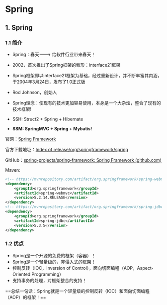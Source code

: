 # Spring

## 1. Spring

### 1.1 简介

* Spring：春天---> 给软件行业带来春天！
* 2002，首次推出了Spring框架的雏形：interface21框架
* Spring框架即以interface21框架为基础，经过重新设计，并不断丰富其内涵，于2004年3月24日，发布了1.0正式版
* Rod Johnson，创始人
* Spring理念：使现有的技术更加容易使用，本身是一个大杂烩，整合了现有的技术框架!



* SSH:  Struct2 + Spring + Hibernate
* **SSM: SpringMVC + Spring + Mybatis!**

官网：[Spring Framework](https://spring.io/projects/spring-framework)

官方下载地址：[Index of release/org/springframework/spring](https://repo.spring.io/release/org/springframework/spring/)

GitHub：[spring-projects/spring-framework: Spring Framework (github.com)](https://github.com/spring-projects/spring-framework)

Maven:

```xml
<!-- https://mvnrepository.com/artifact/org.springframework/spring-webmvc -->
<dependency>
    <groupId>org.springframework</groupId>
    <artifactId>spring-webmvc</artifactId>
    <version>5.2.14.RELEASE</version>
</dependency>
<!-- https://mvnrepository.com/artifact/org.springframework/spring-jdbc -->
<dependency>
    <groupId>org.springframework</groupId>
    <artifactId>spring-jdbc</artifactId>
    <version>5.3.5</version>
</dependency>
```

### 1.2 优点

* Spring是一个开源的免费的框架（容器）！
* Spring是一个轻量级的，非侵入式的框架！
* 控制反转（IOC，Inversion of Control），面向切面编程（AOP，Aspect-Oriented Programming）
* 支持事务的处理，对框架整合的支持！

==总结一句话：Spring就是一个轻量级的控制反转（IOC）和面向切面编程（AOP）的框架！==

